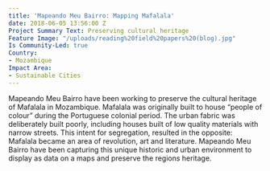 ```yaml
---
title: 'Mapeando Meu Bairro: Mapping Mafalala'
date: 2018-06-05 13:56:00 Z
Project Summary Text: Preserving cultural heritage
Feature Image: "/uploads/reading%20field%20papers%20(blog).jpg"
Is Community-Led: true
Country:
- Mozambique
Impact Area:
- Sustainable Cities
---
```


Mapeando Meu Bairro have been working to preserve the cultural heritage of Mafalala in Mozambique. 
Mafalala was originally built to house “people of colour” during the Portuguese colonial period. The urban fabric was deliberately built poorly, including houses built of low quality materials with narrow streets. This intent for segregation, resulted in the opposite: Mafalala became an area of revolution, art and literature. Mapeando Meu Bairro have been capturing this unique historic and urban environment to display as data on a maps and preserve the regions heritage. 